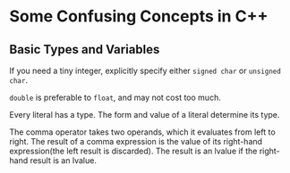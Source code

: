 # Some Confusing Concepts in C++

## Basic Types and Variables

If you need a tiny integer, explicitly specify either `signed char` or `unsigned char`.

`double` is preferable to `float`, and may not cost too much.

Every literal has a type. The form and value of a literal determine its type.

The comma operator takes two operands, which it evaluates from left to right. The result of a comma expression is the value of its right-hand expression(the left result is discarded). The result is an lvalue if the right-hand result is an lvalue.

